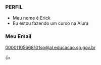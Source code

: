 ### PERFIL 
- Meu nome é Erick
- Eu estou fazendo um curso na Alura
### Meu Email
00001105668101sp@al.educacao.sp.gov.br

👍

